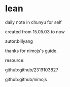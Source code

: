 # lean
daily note in chunyu for self

created from 15.05.03 to now

autor:billyang

thanks for nimojs's guide.

resource:

github:github/2319103827

github:github/nimojs
